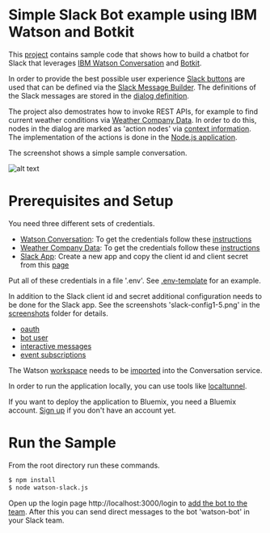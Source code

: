 Simple Slack Bot example using IBM Watson and Botkit
================================================================================

This [project](https://github.com/nheidloff/slack-watson-bot) contains sample code that shows how to build a chatbot for Slack that leverages [IBM Watson Conversation](https://www.ibm.com/watson/developercloud/conversation.html) and [Botkit](https://github.com/howdyai/botkit).

In order to provide the best possible user experience [Slack buttons](https://api.slack.com/docs/message-buttons) are used that can be defined via the [Slack Message Builder](https://api.slack.com/docs/messages/builder). The definitions of the Slack messages are stored in the [dialog definition](https://raw.githubusercontent.com/nheidloff/slack-watson-bot/master/screenshots/workspace1.png).

The project also demostrates how to invoke REST APIs, for example to find current weather conditions via [Weather Company Data](https://console.bluemix.net/catalog/services/weather-company-data). In order to do this, nodes in the dialog are marked as 'action nodes' via [context information](https://raw.githubusercontent.com/nheidloff/slack-watson-bot/master/screenshots/workspace2.png). The implementation of the actions is done in the [Node.js application](https://github.com/nheidloff/slack-watson-bot/blob/master/watson-slack.js#L55-L92).

The screenshot shows a simple sample conversation.

![alt text](https://raw.githubusercontent.com/nheidloff/slack-watson-bot/master/screenshots/slack.png "Slack Bot")


Prerequisites and Setup
================================================================================

You need three different sets of credentials.

* [Watson Conversation](https://console.bluemix.net/catalog/services/conversation): To get the credentials follow these [instructions](https://github.com/watson-developer-cloud/node-sdk#getting-the-service-credentials)
* [Weather Company Data](https://console.bluemix.net/catalog/services/weather-company-data): To get the credentials follow these [instructions](https://github.com/watson-developer-cloud/node-sdk#getting-the-service-credentials)
* [Slack App](http://api.slack.com/apps): Create a new app and copy the client id and client secret from this [page](https://raw.githubusercontent.com/nheidloff/slack-watson-bot/master/screenshots/slack-config1.png)

Put all of these credentials in a file '.env'. See [.env-template](https://github.com/nheidloff/slack-watson-bot/blob/master/.env-template) for an example.

In addition to the Slack client id and secret additional configuration needs to be done for the Slack app. See the screenshots 'slack-config1-5.png' in the [screenshots](https://github.com/nheidloff/slack-watson-bot/tree/master/screenshots) folder for details.
* [oauth](https://github.com/howdyai/botkit/blob/master/docs/slack-events-api.md#3-configure-oauth)
* [bot user](https://github.com/howdyai/botkit/blob/master/docs/slack-events-api.md#4-add-a-bot-user)
* [interactive messages](https://github.com/howdyai/botkit/blob/master/docs/slack-events-api.md#5-set-up-interactive-messages)
* [event subscriptions](https://github.com/howdyai/botkit/blob/master/docs/slack-events-api.md#6-set-up-event-subscriptions)

The Watson [workspace](https://github.com/nheidloff/slack-watson-bot/blob/master/workspace.json) needs to be [imported](https://www.ibm.com/watson/developercloud/doc/conversation/configure-workspace.html#creating-workspaces) into the Conversation service.

In order to run the application locally, you can use tools like [localtunnel](https://localtunnel.github.io/www/).

If you want to deploy the application to Bluemix, you need a Bluemix account. [Sign up](https://console.ng.bluemix.net/registration/) if you don't have an account yet.


Run the Sample
================================================================================

From the root directory run these commands.

```sh
$ npm install
$ node watson-slack.js
```

Open up the login page http://localhost:3000/login to [add the bot to the team](https://github.com/howdyai/botkit/blob/master/docs/slack-events-api.md#7-add-your-bot-to-your-slack-team). After this you can send direct messages to the bot 'watson-bot' in your Slack team.